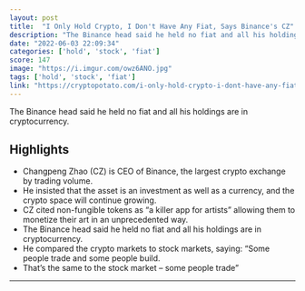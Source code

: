 ```yaml
---
layout: post
title:  "I Only Hold Crypto, I Don't Have Any Fiat, Says Binance's CZ"
description: "The Binance head said he held no fiat and all his holdings are in cryptocurrency."
date: "2022-06-03 22:09:34"
categories: ['hold', 'stock', 'fiat']
score: 147
image: "https://i.imgur.com/owz6ANO.jpg"
tags: ['hold', 'stock', 'fiat']
link: "https://cryptopotato.com/i-only-hold-crypto-i-dont-have-any-fiat-says-binances-cz/"
---
```


The Binance head said he held no fiat and all his holdings are in cryptocurrency.

## Highlights

- Changpeng Zhao (CZ) is CEO of Binance, the largest crypto exchange by trading volume.
- He insisted that the asset is an investment as well as a currency, and the crypto space will continue growing.
- CZ cited non-fungible tokens as “a killer app for artists” allowing them to monetize their art in an unprecedented way.
- The Binance head said he held no fiat and all his holdings are in cryptocurrency.
- He compared the crypto markets to stock markets, saying: “Some people trade and some people build.
- That’s the same to the stock market – some people trade”

---
